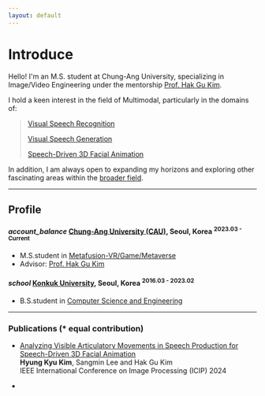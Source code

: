 ```yaml
---
layout: default
---
```


# Introduce

Hello!
I'm an M.S. student at Chung-Ang University, 
specializing in Image/Video Engineering under the mentorship [Prof. Hak Gu Kim](https://www.irislab.cau.ac.kr/members/pi).

I hold a keen interest in the field of Multimodal, particularly in the domains of:
> [Visual Speech Recognition](./another_pages/Visual_Speech_Recognition.html)
>
> [Visual Speech Generation](./another_pages/Visual_Speech_Generation.html)
>
> [Speech-Driven 3D Facial Animation](./another_pages/Speech-Driven3DFacialAnimation.html)
> 

In addition, I am always open to expanding my horizons and exploring other fascinating areas within the [broader field](./another_pages/Another_Fields.html).
* * *

## Profile

<h4 class="education">
  <i class="material-icons md-18">account_balance</i>
  <a href="https://www.cau.ac.kr/index.do">Chung-Ang University (CAU)</a>, Seoul, Korea
  <sup>2023.03 - Current</sup>
</h4>

- M.S.student in [Metafusion-VR/Game/Metaverse](https://gsaim.cau.ac.kr)
- Advisor: [Prof. Hak Gu Kim](https://www.irislab.cau.ac.kr/members/pi)


<h4 class="education">
  <i class="material-icons md-18">school</i>
  <a href="http://www.konkuk.ac.kr/do/Index.do">Konkuk University</a>, Seoul, Korea
  <sup>2016.03 - 2023.02</sup>
</h4>

- B.S.student in [Computer Science and Engineering](http://cse.konkuk.ac.kr)

* * *


<!--- Advisor:-->

<h3 id="publications--equal-contribution">Publications (* equal contribution)</h3>

<ul>
  <li>
    <p><a href="">Analyzing Visible Articulatory Movements in Speech Production for Speech-Driven 3D Facial Animation</a> <br />
<strong>Hyung Kyu Kim</strong>, Sangmin Lee and Hak Gu Kim <br />
IEEE International Conference on Image Processing (ICIP) 2024</p>
  </li>
  <li>
</ul>



<!-- ### Awards & Honorships -->

<!-- - [**name**](homepage_address)(date) -->


<!-- ### Development Projects -->

<!-- - **Name** <sup>2019.02 - Current</sup> <a class="code" href="code_homepage address">[code]</a> <br/> 
detail -->

<!-- 
### Professional Activities -->
<!-- 
- **Reviewer of International Conferences** <br/>
IEEE/CVF International Conference on Computer Vision (ICCV) 2023 <br/>\
IEEE/CVF International Conference on Computer Vision (ICCV) 2023 <br/>\ -->
